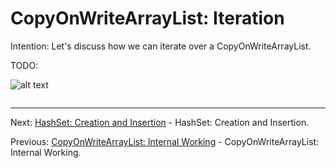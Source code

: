 # CopyOnWriteArrayList: Iteration

Intention: Let's discuss how we can iterate over a CopyOnWriteArrayList.

TODO:

![alt text](../../etc/collections/img.png "Img")

```java

```

<hr>

Next: [HashSet: Creation and Insertion](chapter_15.md "HashSet: Creation and Insertion") - HashSet: Creation and Insertion.

Previous: [CopyOnWriteArrayList: Internal Working](chapter_13.md "CopyOnWriteArrayList: Internal Working") - 
CopyOnWriteArrayList: Internal Working.